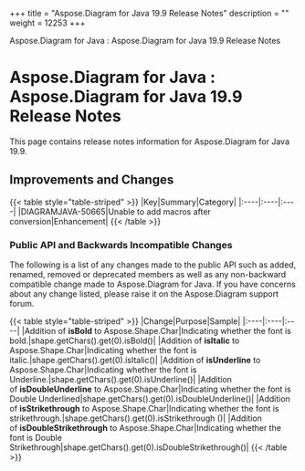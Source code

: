 +++
title = "Aspose.Diagram for Java 19.9 Release Notes" 
description = "" 
weight = 12253 
+++

Aspose.Diagram for Java : Aspose.Diagram for Java 19.9 Release Notes  

# Aspose.Diagram for Java : Aspose.Diagram for Java 19.9 Release Notes


This page contains release notes information for Aspose.Diagram for Java 19.9.

## Improvements and Changes

{{< table style="table-striped" >}}
|Key|Summary|Category|
|:----|:----|:----|
|DIAGRAMJAVA-50665|Unable to add macros after conversion|Enhancement|
{{< /table >}}

### **Public API and Backwards Incompatible Changes**

The following is a list of any changes made to the public API such as added, renamed, removed or deprecated members as well as any non-backward compatible change made to Aspose.Diagram for Java. If you have concerns about any change listed, please raise it on the Aspose.Diagram support forum.

{{< table style="table-striped" >}}
|Change|Purpose|Sample|
|:----|:----|:----|
|Addition of **isBold** to Aspose.Shape.Char|Indicating whether the font is bold.|shape.getChars().get(0).isBold()|
|Addition of **isItalic** to Aspose.Shape.Char|Indicating whether the font is italic.|shape.getChars().get(0).isItalic()|
|Addition of **isUnderline** to Aspose.Shape.Char|Indicating whether the font is Underline.|shape.getChars().get(0).isUnderline()|
|Addition of **isDoubleUnderline** to Aspose.Shape.Char|Indicating whether the font is Double Underlined|shape.getChars().get(0).isDoubleUnderline()|
|Addition of **isStrikethrough** to Aspose.Shape.Char|Indicating whether the font is strikethrough.|shape.getChars().get(0).isStrikethrough ()|
|Addition of **isDoubleStrikethrough** to Aspose.Shape.Char|Indicating whether the font is Double Strikethrough|shape.getChars().get(0).isDoubleStrikethrough()|
{{< /table >}}

